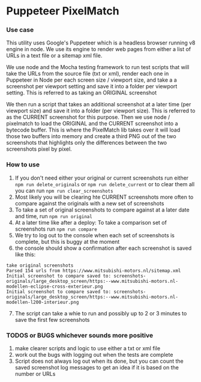 # Puppeteer PixelMatch

### Use case

This utility uses Google's Puppeteer which is a headless browser running v8 engine in node.
We use its engine to render web pages from either a list of URLs in a text file or a sitemap xml file.

We use node and the Mocha testing framework to run test scripts that will take the URLs from the source file (txt or xml), render each one in Puppeteer in Node per each screen size / viewport size, and take a a screenshot per viewport setting and save it into a folder per viewport setting.  This is referred to as taking an ORIGINAL screenshot

We then run a script that takes an additional screenshot at a later time (per viewport size) and save it into a folder (per viewport size).  This is referred to as the CURRENT screenshot for this purpose.   Then we use node / pixelmatch to load the ORIGINAL and the CURRENT screenshot into a bytecode buffer.  This is where the PixelMatch lib takes over it will load those two buffers into memory and create a third PNG out of the two screenshots that highlights only the differences between the two screenshots pixel by pixel.

### How to use

1. If you don't need either your original or current screenshots run either `npm run delete_originals` or `npm run delete_current` or to clear them all you can run `npm run clear_screenshots`
2. Most likely you will be clearing hte CURRENT screenshots more often to compare against the originals with a new set of screenshots
3. To take a set of original screenshots to compare against at a later date and time, run `npm run original`
4. At a later time like after a deploy: To take a comparison set of screenshots run `npm run compare`
5. We try to log out to the console when each set of screenshots is complete, but this is buggy at the moment
6. the console should show a confirmation after each screenshot is saved like this:

```
take original screenshots
Parsed 154 urls from https://www.mitsubishi-motors.nl/sitemap.xml
Initial screenshot to compare saved to: screenshots-originals/large_desktop_screen/https:--www.mitsubishi-motors.nl-modellen-eclipse-cross-exterieur.png
Initial screenshot to compare saved to: screenshots-originals/large_desktop_screen/https:--www.mitsubishi-motors.nl-modellen-l200-interieur.png
```

7. The script can take a whie to run and possibly up to 2 or 3 minutes to save the first few screenshots

### TODOS or BUGS whichever sounds more positive
1. make clearer scripts and logic to use either a txt or xml file
2. work out the bugs with logging out when the tests are complete
3. Script does not always log out when its done, but you can count the saved screenshot log messages to get an idea if it is based on the number or URLs

